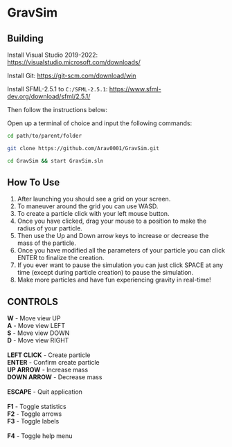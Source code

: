 # GravSim

## Building

Install Visual Studio 2019-2022: https://visualstudio.microsoft.com/downloads/

Install Git: https://git-scm.com/download/win

Install SFML-2.5.1 to ```C:/SFML-2.5.1```: https://www.sfml-dev.org/download/sfml/2.5.1/

Then follow the instructions below:

Open up a terminal of choice and input the following commands:

```bash
cd path/to/parent/folder
```
```bash
git clone https://github.com/Arav0001/GravSim.git
```
```bash
cd GravSim && start GravSim.sln
```

## How To Use

  1. After launching you should see a grid on your screen.
  2. To maneuver around the grid you can use WASD.
  3. To create a particle click with your left mouse button.
  4. Once you have clicked, drag your mouse to a position to make the radius of your particle.
  5. Then use the Up and Down arrow keys to increase or decrease the mass of the particle.
  6. Once you have modified all the parameters of your particle you can click ENTER to finalize the creation.
  7. If you ever want to pause the simulation you can just click SPACE at any time (except during particle creation) to pause the simulation.
  8. Make more particles and have fun experiencing gravity in real-time!

## CONTROLS

**W** - Move view UP\
**A** - Move view LEFT\
**S** - Move view DOWN\
**D** - Move view RIGHT\
\
**LEFT CLICK** - Create particle\
**ENTER** - Confirm create particle\
**UP ARROW** - Increase mass\
**DOWN ARROW** - Decrease mass\
\
**ESCAPE** - Quit application\
\
**F1** - Toggle statistics\
**F2** - Toggle arrows\
**F3** - Toggle labels\
\
**F4** - Toggle help menu
